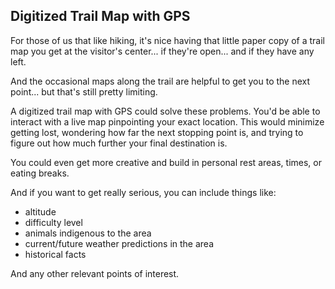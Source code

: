 ## Digitized Trail Map with GPS

For those of us that like hiking, it's nice having that little paper copy of a trail map you get at the visitor's center... if they're open... and if they have any left. 

And the occasional maps along the trail are helpful to get you to the next point... but that's still pretty limiting.

A digitized trail map with GPS could solve these problems. You'd be able to interact with a live map pinpointing your exact location. This would minimize getting lost, wondering how far the next stopping point is, and trying to figure out how much further your final destination is. 

You could even get more creative and build in personal rest areas, times, or eating breaks.

And if you want to get really serious, you can include things like:

* altitude
* difficulty level
* animals indigenous to the area
* current/future weather predictions in the area
* historical facts

And any other relevant points of interest.

